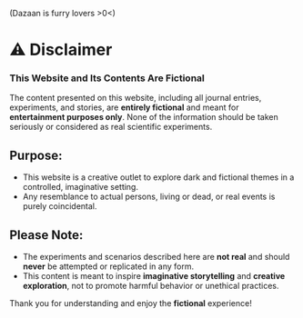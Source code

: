 (Dazaan is furry lovers >0<)
# ⚠️ Disclaimer

### This Website and Its Contents Are Fictional

The content presented on this website, including all journal entries, experiments, and stories, are **entirely fictional** and meant for **entertainment purposes only**. None of the information should be taken seriously or considered as real scientific experiments.

## Purpose:
- This website is a creative outlet to explore dark and fictional themes in a controlled, imaginative setting.
- Any resemblance to actual persons, living or dead, or real events is purely coincidental.

## Please Note:
- The experiments and scenarios described here are **not real** and should **never** be attempted or replicated in any form.
- This content is meant to inspire **imaginative storytelling** and **creative exploration**, not to promote harmful behavior or unethical practices.

Thank you for understanding and enjoy the **fictional** experience!
